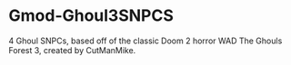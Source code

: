 # Gmod-Ghoul3SNPCS
4 Ghoul SNPCs, based off of the classic Doom 2 horror WAD The Ghouls Forest 3, created by CutManMike.
